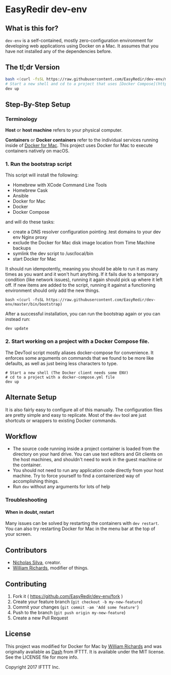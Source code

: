 # EasyRedir dev-env

## What is this for?

`dev-env` is a self-contained, mostly zero-configuration environment for developing web applications using Docker on a Mac. It assumes that you have not installed any of the dependencies before.

## The tl;dr Version

```bash
bash <(curl -fsSL https://raw.githubusercontent.com/EasyRedir/dev-env/master/bin/bootstrap)
# Start a new shell and cd to a project that uses [Docker Compose](https://docs.docker.com/compose/)
dev up
```

## Step-By-Step Setup

### Terminology

**Host** or **host machine** refers to your physical computer.

**Containers** or **Docker containers** refer to the individual services running inside of [Docker for Mac](https://docs.docker.com/docker-for-mac/). This project uses Docker for Mac to execute containers natively on macOS.

### 1. Run the bootstrap script

This script will install the following:

- Homebrew with XCode Command Line Tools
- Homebrew Cask
- Ansible
- Docker for Mac
- Docker
- Docker Compose

and will do these tasks:

- create a DNS resolver configuration pointing .test domains to your dev env Nginx proxy
- exclude the Docker for Mac disk image location from Time Machine backups
- symlink the dev script to /usr/local/bin
- start Docker for Mac

It should run idempotently, meaning you should be able to run it as many times as you want and it won't hurt anything. If it fails due to a temporary condition (like network issues), running it again should pick up where it left off. If new items are added to the script, running it against a functioning environment should only add the new things.

    bash <(curl -fsSL https://raw.githubusercontent.com/EasyRedir/dev-env/master/bin/bootstrap)

After a successful installation, you can run the bootstrap again or you can instead run:

    dev update

### 2. Start working on a project with a Docker Compose file.

The DevTool script mostly aliases docker-compose for convenience. It enforces some arguments on commands that we found to be more like defaults, as well as just being less characters to type.

    # Start a new shell (The Docker client needs some ENV)
    # cd to a project with a docker-compose.yml file
    dev up

## Alternate Setup

It is also fairly easy to configure all of this manually. The configuration files are pretty simple and easy to replicate. Most of the `dev` tool are just shortcuts or wrappers to existing Docker commands.

## Workflow

- The source code running inside a project container is loaded from the directory on your hard drive. You can use text editors and Git clients on the host machines, and shouldn't need to work in the guest machine or the container.
- You should not need to run any application code directly from your host machine. Try to force yourself to find a containerized way of accomplishing things.
- Run `dev` without any arguments for lots of help

### Troubleshooting

#### When in doubt, restart

Many issues can be solved by restarting the containers with `dev restart`. You can also try restarting Docker for Mac in the menu bar at the top of your screen.

## Contributors

* [Nicholas Silva](https://github.com/silvamerica), creator.
* [William Richards](https://github.com/wgrrrr), modifier of things.

## Contributing

1. Fork it ( https://github.com/EasyRedir/dev-env/fork )
2. Create your feature branch (`git checkout -b my-new-feature`)
3. Commit your changes (`git commit -am 'Add some feature'`)
4. Push to the branch (`git push origin my-new-feature`)
5. Create a new Pull Request

## License

This project was modified for Docker for Mac by [William Richards](https://github.com/wgrrrr) and was originally available as [Dash](https://github.com/ifttt/dash) from IFTTT. It is available under the MIT license. See the LICENSE file for more info.

Copyright 2017 IFTTT Inc.
